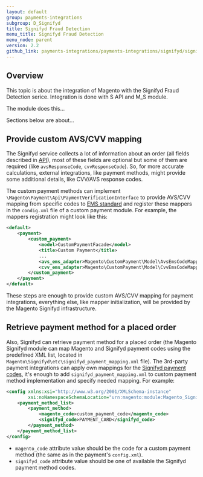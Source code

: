 ```yaml
---
layout: default
group: payments-integrations
subgroup: D_Signifyd
title: Signifyd Fraud Detection
menu_title: Signifyd Fraud Detection
menu_node: parent
version: 2.2
github_link: payments-integrations/payments-integrations/signifyd/signifyd.md
---
```


## Overview

This topic is about the integration of Magento with the Signifyd Fraud Detection serice.
Integration is done with S API and M_S module.

The module does this...

Sections below are about...

## Provide custom AVS/CVV mapping

The Signifyd service collects a lot of information about an order (all fields described in [API](https://www.signifyd.com/docs/api/#/reference/cases/create-a-case)),
most of these fields are optional but some of them are required (like `avsResponseCode`, `cvvResponseCode`).
So, for more accurate calculations, external integrations, like payment methods, might provide some additional details, like CVV/AVS response codes.

The custom payment methods can implement `\Magento\Payment\Api\PaymentVerificationInterface` to provide AVS/CVV mapping
from specific codes to [EMS standard](http://www.emsecommerce.net/avs_cvv2_response_codes.htm) and register these mappers in the `condig.xml` file
of a custom payment module.
For example, the mappers registration might look like this:

```xml
<default>
    <payment>
        <custom_payment>
            <model>CustomPaymentFacade</model>
            <title>Custom Payment</title>
            ...
            <avs_ems_adapter>Magento\CustomPayment\Model\AvsEmsCodeMapper</avs_ems_adapter>
            <cvv_ems_adapter>Magento\CustomPayment\Model\CvvEmsCodeMapper</cvv_ems_adapter>
        </custom_payment>
    </payment>
</default>
```

These steps are enough to provide custom AVS/CVV mapping for payment integrations, everything else, like mapper initialization,
will be provided by the Magento Signifyd infrastructure.

## Retrieve payment method for a placed order

Also, Signifyd can retrieve payment method for a placed order (the Magento Signifyd module can map Magento and Signifyd
payment codes using the predefined XML list, located in `Magento\Signifyd\etc\signifyd_payment_mapping.xml` file).
The 3rd-party payment integrations can apply own mappings for the [Signifyd payment codes](https://www.signifyd.com/docs/api/#/reference/cases/create-a-case),
it's enough to add `signifyd_payment_mapping.xml` to custom payment method implementation and specify needed mapping.
For example:

```xml
<config xmlns:xsi="http://www.w3.org/2001/XMLSchema-instance"
        xsi:noNamespaceSchemaLocation="urn:magento:module:Magento_Signifyd:etc/signifyd_payment_mapping.xsd">
    <payment_method_list>
        <payment_method>
            <magento_code>custom_payment_code</magento_code>
            <signifyd_code>PAYMENT_CARD</signifyd_code>
        </payment_method>
    </payment_method_list>
</config>
```

 - `magento_code` attribute value should be the code for a custom payment method (the same as in the payment's `config.xml`).
 - `signifyd_code` attribute value should be one of available the Signifyd payment method codes.
